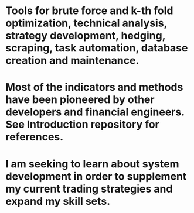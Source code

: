 # Tools for brute force and k-th fold optimization, technical analysis, strategy development, hedging, scraping, task automation, database creation and maintenance.
# Most of the indicators and methods have been pioneered by other developers and financial engineers. See Introduction repository for references.
# I am seeking to learn about system development in order to supplement my current trading strategies and expand my skill sets.
